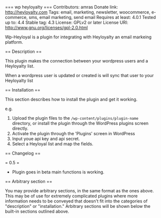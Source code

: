 === wp heyloyalty ===
Contributors: amras
Donate link: http://heyloyalty.com
Tags: email, marketing, newsletter, woocommerce, e-commerce, sms, email marketing, send email
Requires at least: 4.0.1
Tested up to: 4.4
Stable tag: 4.3
License: GPLv2 or later
License URI: http://www.gnu.org/licenses/gpl-2.0.html

Wp-Heyloyal is a plugin for integrating with Heyloyalty an email markeing platform.

== Description ==

This plugin makes the connection between your wordpress users and a Heyloyalty list.

When a wordpress user is updated or created is will sync that user to your Heyloyalty list

== Installation ==

This section describes how to install the plugin and get it working.

e.g.

1. Upload the plugin files to the `/wp-content/plugins/plugin-name` directory, or install the plugin through the WordPress plugins screen directly.
2. Activate the plugin through the 'Plugins' screen in WordPress
3. Input youe api key and api secret.
4. Select a Heyloyal list and map the fields.


== Changelog ==

= 0.5 =
* Plugin goes in beta main functions is working.


== Arbitrary section ==

You may provide arbitrary sections, in the same format as the ones above.  This may be of use for extremely complicated
plugins where more information needs to be conveyed that doesn't fit into the categories of "description" or
"installation."  Arbitrary sections will be shown below the built-in sections outlined above.
